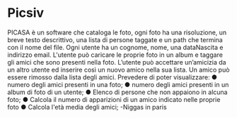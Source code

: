 # Picsiv



PICASA è un software che cataloga le foto, ogni foto ha una risoluzione, un
breve testo descrittivo, una lista di persone taggate e un path che termina con il
nome del file.
Ogni utente ha un cognome, nome, una dataNascita e indirizzo email.
L'utente può caricare le proprie foto in un album e taggare gli amici che sono
presenti nella foto.
L’utente può accettare un’amicizia da un altro utente ed inserire così un nuovo
amico nella sua lista. Un amico può essere rimosso dalla lista degli amici.
Prevedere di poter visualizzare:
● numero degli amici presenti in una foto;
● numero degli amici presenti in un album di foto di un utente;
● Elenco di persone che non appaiono in alcuna foto;
● Calcola il numero di apparizioni di un amico indicato
nelle proprie foto
● Calcola l'età media degli amici;
-Niggas in paris
